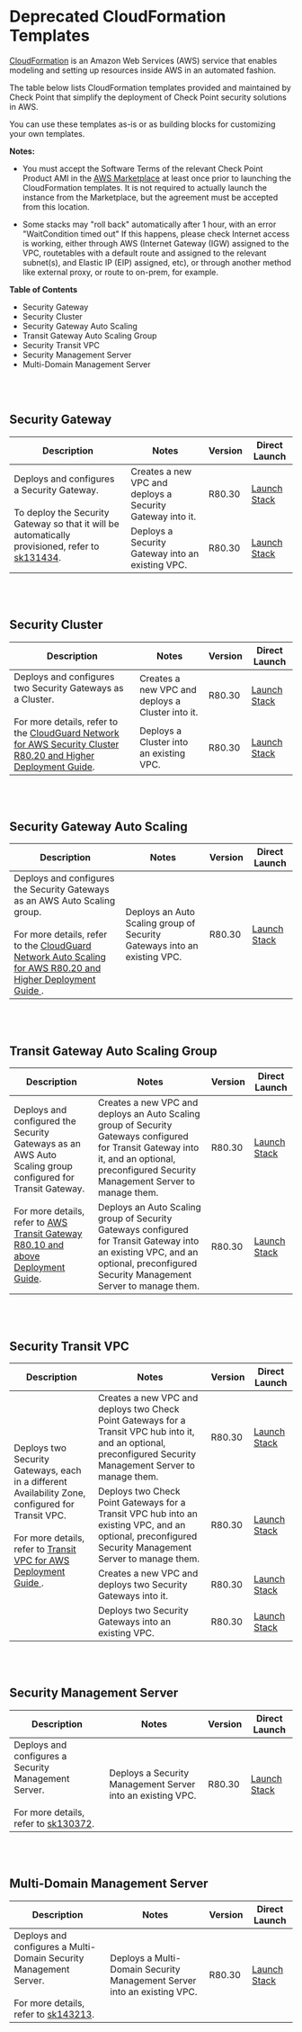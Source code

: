 # Deprecated CloudFormation Templates

[CloudFormation](https://docs.aws.amazon.com/AWSCloudFormation/latest/UserGuide/Welcome.html) is an Amazon Web Services (AWS) service that enables modeling and setting up resources inside AWS in an automated fashion.


The table below lists CloudFormation templates provided and maintained by Check Point that simplify the deployment of Check Point security solutions in AWS.  

You can use these templates as-is or as building blocks for customizing your own templates.

**Notes:**

* You must accept the Software Terms of the relevant Check Point Product AMI in the [AWS Marketplace](https://aws.amazon.com/marketplace/) at least once prior to launching the CloudFormation templates. It is not required to actually launch the instance from the Marketplace, but the agreement must be accepted from this location.

* Some stacks may "roll back" automatically after 1 hour, with an error "WaitCondition timed out" If this happens, please check Internet access is working, either through AWS (Internet Gateway (IGW) assigned to the VPC, routetables with a default route and assigned to the relevant subnet(s), and Elastic IP (EIP) assigned, etc), or through another method like external proxy, or route to on-prem, for example. 

**Table of Contents**

* Security Gateway
* Security Cluster
* Security Gateway Auto Scaling
* Transit Gateway Auto Scaling Group
* Security Transit VPC
* Security Management Server
* Multi-Domain Management Server

<br/>
<br/>

## Security Gateway
<table>
    <thead>
        <tr>
            <th>Description</th>
            <th>Notes</th>
            <th>Version</th>
            <th>Direct Launch</th>
        </tr>
    </thead>
    <tbody>
        <tr>
            <td rowspan="2">
            Deploys and configures a Security Gateway. <br/><br/> To deploy the Security Gateway so that it will be automatically provisioned, refer to <a href="https://supportcenter.checkpoint.com/supportcenter/portal?eventSubmit_doGoviewsolutiondetails=&solutionid=sk131434">sk131434</a>. 
            </td>
            <td>Creates a new VPC and deploys a Security Gateway into it.</td>
            <td>R80.30</td>
            <td><a href="https://console.aws.amazon.com/cloudformation/home#/stacks/create/review?templateURL=https://cgi-cfts.s3.amazonaws.com/deprecated/gateway/gateway.json&stackName=Check-Point-Gateway">Launch Stack</a></td>
        </tr>
        <tr>
        <td>Deploys a Security Gateway into an existing VPC.</td>
        <td>R80.30</td>
        <td><a href="https://console.aws.amazon.com/cloudformation/home#/stacks/create/review?templateURL=https://cgi-cfts.s3.amazonaws.com/deprecated/gateway/gateway-into-vpc.json&stackName=Check-Point-Gateway">Launch Stack</a></td>
        </tr>
    </tbody>
</table>
<br/>
<br/>

## Security Cluster
<table>
    <thead>
        <tr>
            <th>Description</th>
            <th>Notes</th>
            <th>Version</th>
            <th>Direct Launch</th>
        </tr>
    </thead>
    <tbody>
        <tr>
            <td rowspan="2">
           Deploys and configures two Security Gateways as a Cluster.<br/><br/>For more details, refer to the <a href="https://sc1.checkpoint.com/documents/IaaS/WebAdminGuides/EN/CloudGuard_Network_for_AWS_Cluster_DeploymentGuide/Default.htm">CloudGuard Network for AWS Security Cluster R80.20 and Higher Deployment Guide</a>. 
            </td>
            <td>Creates a new VPC and deploys a Cluster into it.</td>
            <td>R80.30</td>
            <td><a href="https://console.aws.amazon.com/cloudformation/home#/stacks/create/review?templateURL=https://cgi-cfts.s3.amazonaws.com/deprecated/cluster/cluster.json&stackName=Check-Point-Cluster">Launch Stack</a></td>
        </tr>
        <tr>
            <td>Deploys a Cluster into an existing VPC.	</td>
            <td>R80.30</td>
            <td><a href="https://console.aws.amazon.com/cloudformation/home#/stacks/create/review?templateURL=https://cgi-cfts.s3.amazonaws.com/deprecated/cluster/cluster-into-vpc.json&stackName=Check-Point-Cluster">Launch Stack</a></td>
        </tr>
    </tbody>
</table>
<br/>
<br/>

## Security Gateway Auto Scaling
<table>
    <thead>
        <tr>
            <th>Description</th>
            <th>Notes</th>
            <th>Version</th>
            <th>Direct Launch</th>
        </tr>
    </thead>
    <tbody>
        <tr>
            <td>
           Deploys and configures the Security Gateways as an AWS Auto Scaling group. <br/><br/> For more details, refer to the <a href="https://sc1.checkpoint.com/documents/IaaS/WebAdminGuides/EN/CloudGuard_Network_for_AWS_AutoScaling_DeploymentGuide/Default.htm" >CloudGuard Network Auto Scaling for AWS R80.20 and Higher Deployment Guide </a>. 
            </td>
            <td>Deploys an Auto Scaling group of Security Gateways into an existing VPC.</td>
            <td>R80.30</td>
            <td><a href="https://console.aws.amazon.com/cloudformation/home#/stacks/create/review?templateURL=https://cgi-cfts.s3.amazonaws.com/deprecated/autoscale/autoscale.json&stackName=Check-Point-Security-Gateway-AutoScaling">Launch Stack</a></td>
        </tr>
    </tbody>
</table>
<br/>
<br/>

## Transit Gateway Auto Scaling Group
<table>
    <thead>
        <tr>
            <th>Description</th>
            <th>Notes</th>
            <th>Version</th>
            <th>Direct Launch</th>
        </tr>
    </thead>
    <tbody>
        <tr>
            <td rowspan="2">
           Deploys and configured the Security Gateways as an AWS Auto Scaling group configured for Transit Gateway.<br/><br/> For more details, refer to <a href="https://sc1.checkpoint.com/documents/IaaS/WebAdminGuides/EN/CP_CloudGuard_AWS_Transit_Gateway/Default.htm" >AWS Transit Gateway R80.10 and above Deployment Guide</a>.
            </td>
            <td>Creates a new VPC and deploys an Auto Scaling group of Security Gateways configured for Transit Gateway into it, and an optional, preconfigured Security Management Server to manage them.</td>
            <td>R80.30</td>
            <td><a href="https://console.aws.amazon.com/cloudformation/home#/stacks/create/review?templateURL=https://cgi-cfts.s3.amazonaws.com/deprecated/autoscale/checkpoint-tgw-asg-master.yaml&stackName=Check-Point-TGW-AutoScaling">Launch Stack</a></td>
        </tr>
        <tr>
            <td>Deploys an Auto Scaling group of Security Gateways configured for Transit Gateway into an existing VPC, and an optional, preconfigured Security Management Server to manage them.	</td>
            <td>R80.30</td>
            <td><a href="https://console.aws.amazon.com/cloudformation/home#/stacks/create/review?templateURL=https://cgi-cfts.s3.amazonaws.com/deprecated/autoscale/checkpoint-tgw-asg.yaml&stackName=Check-Point-TGW-AutoScaling">Launch Stack</a></td>
        </tr>
    </tbody>
</table>
<br/>
<br/>

## Security Transit VPC
<table>
    <thead>
        <tr>
            <th>Description</th>
            <th>Notes</th>
            <th>Version</th>
            <th>Direct Launch</th>
        </tr>
    </thead>
    <tbody>
        <tr>
            <td rowspan="4">
                Deploys two Security Gateways, each in a different Availability Zone, configured for Transit VPC.<br/><br/> For more details, refer to <a href="https://sc1.checkpoint.com/documents/R80.10/WebAdminGuides/EN/CP_Transit_VPC_for_AWS/html_frameset.htm">Transit VPC for AWS Deployment Guide </a>.
            </td>
            <td>Creates a new VPC and deploys two Check Point Gateways for a Transit VPC hub into it, and an optional, preconfigured Security Management Server to manage them.</td>
            <td>R80.30</td>
            <td><a href="https://console.aws.amazon.com/cloudformation/home#/stacks/create/review?templateURL=https://cgi-cfts.s3.amazonaws.com/deprecated/cluster/checkpoint-transit-master.yaml&stackName=Check-Point-Transit-VPC">Launch Stack</a></td>
        </tr>
        <tr>
            <td>Deploys two Check Point Gateways for a Transit VPC hub into an existing VPC, and an optional, preconfigured Security Management Server to manage them.</td>
            <td>R80.30</td>
            <td><a href="https://console.aws.amazon.com/cloudformation/home#/stacks/create/review?templateURL=https://cgi-cfts.s3.amazonaws.com/deprecated/cluster/checkpoint-transit.yaml&stackName=Check-Point-Transit-VPC">Launch Stack</a></td>
        </tr>
        <tr>
            <td>Creates a new VPC and deploys two Security Gateways into it.	</td>
            <td>R80.30</td>
            <td><a href="https://console.aws.amazon.com/cloudformation/home#/stacks/create/review?templateURL=https://cgi-cfts.s3.amazonaws.com/deprecated/cluster/transit-master.yaml&stackName=Check-Point-Transit-VPC">Launch Stack</a></td>
        </tr>
        <tr>
            <td>Deploys two Security Gateways into an existing VPC.</td>
            <td>R80.30</td>
            <td><a href="https://console.aws.amazon.com/cloudformation/home#/stacks/create/review?templateURL=https://cgi-cfts.s3.amazonaws.com/deprecated/cluster/transit.yaml&stackName=Check-Point-Transit-VPC">Launch Stack</a></td>
        </tr>
    </tbody>
</table>
<br/>
<br/>

## Security Management Server
<table>
    <thead>
        <tr>
            <th>Description</th>
            <th>Notes</th>
            <th>Version</th>
            <th>Direct Launch</th>
        </tr>
    </thead>
    <tbody>
        <tr>
            <td>
                Deploys and configures a Security Management Server.<br/><br/>For more details, refer to <a href="https://supportcenter.checkpoint.com/supportcenter/portal?eventSubmit_doGoviewsolutiondetails=&solutionid=sk130372">sk130372</a>.
            </td>
            <td>Deploys a Security Management Server into an existing VPC.</td>
            <td>R80.30</td>
            <td><a href="https://console.aws.amazon.com/cloudformation/home#/stacks/create/review?templateURL=https://cgi-cfts.s3.amazonaws.com/deprecated/management/management.json&stackName=Check-Point-Management">Launch Stack</a></td>
        </tr>
    </tbody>
</table>
<br/>
<br/>

## Multi-Domain Management Server
<table>
    <thead>
        <tr>
            <th>Description</th>
            <th>Notes</th>
            <th>Version</th>
            <th>Direct Launch</th>
        </tr>
    </thead>
    <tbody>
        <tr>
            <td rowspan="2">
           Deploys and configures a Multi-Domain Security Management Server. <br/><br/> For more details, refer to <a href="https://supportcenter.us.checkpoint.com/supportcenter/portal?eventSubmit_doGoviewsolutiondetails=&solutionid=sk143213">sk143213</a>.
            </td>
            <td>Deploys a Multi-Domain Security Management Server into an existing VPC.</td>
            <td>R80.30</td>
            <td><a href="https://console.aws.amazon.com/cloudformation/home#/stacks/create/review?templateURL=https://cgi-cfts.s3.amazonaws.com/deprecated/management/mds.json&stackName=Check-Point-MDS">Launch Stack</a></td>
        </tr>
    </tbody>
</table>
<br/>
<br/>